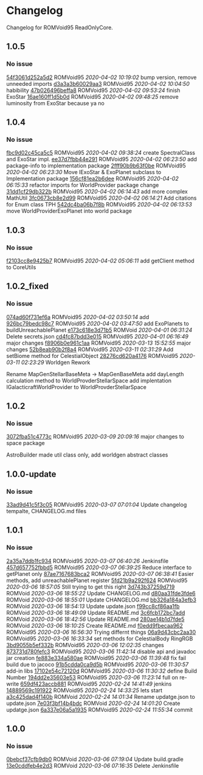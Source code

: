 # Changelog

Changelog for ROMVoid95 ReadOnlyCore.

## 1.0.5
### No issue
[54f3061d252a5d2](https://github.com/ROMVoid95/ReadOnlyCore/commit/54f3061d252a5d2) ROMVoid95 *2020-04-02 10:19:02*
bump version, remove unneeded imports
[d3a3a3b60029aa3](https://github.com/ROMVoid95/ReadOnlyCore/commit/d3a3a3b60029aa3) ROMVoid95 *2020-04-02 10:04:50*
habibility
[47b026496beffa8](https://github.com/ROMVoid95/ReadOnlyCore/commit/47b026496beffa8) ROMVoid95 *2020-04-02 09:53:24*
finish ExoStar
[16ae160ff1d5b0d](https://github.com/ROMVoid95/ReadOnlyCore/commit/16ae160ff1d5b0d) ROMVoid95 *2020-04-02 09:48:25*
remove luminosity from ExoStar because ya no
## 1.0.4
### No issue
[fbc9d02c45ca5c5](https://github.com/ROMVoid95/ReadOnlyCore/commit/fbc9d02c45ca5c5) ROMVoid95 *2020-04-02 09:38:24*
create SpectralClass and ExoStar impl.
[ee37d7fbb44e291](https://github.com/ROMVoid95/ReadOnlyCore/commit/ee37d7fbb44e291) ROMVoid95 *2020-04-02 06:23:50*
add package-info to implementation package
[2fff90b9b63f0be](https://github.com/ROMVoid95/ReadOnlyCore/commit/2fff90b9b63f0be) ROMVoid95 *2020-04-02 06:23:30*
Move IExoStar & ExoPlanet subclass to Implementation package
[156cf81ea2b6dee](https://github.com/ROMVoid95/ReadOnlyCore/commit/156cf81ea2b6dee) ROMVoid95 *2020-04-02 06:15:33*
refactor imports for WorldProvider package change
[31dd1cf29db322b](https://github.com/ROMVoid95/ReadOnlyCore/commit/31dd1cf29db322b) ROMVoid95 *2020-04-02 06:14:43*
add more complex MathUtil
[3fc0673cb8e2d99](https://github.com/ROMVoid95/ReadOnlyCore/commit/3fc0673cb8e2d99) ROMVoid95 *2020-04-02 06:14:21*
Add citations for Enum class TPH
[542dc4ba06b7f8b](https://github.com/ROMVoid95/ReadOnlyCore/commit/542dc4ba06b7f8b) ROMVoid95 *2020-04-02 06:13:53*
move WorldProviderExoPlanet into world package
## 1.0.3
### No issue
[f2103cc8e9425b7](https://github.com/ROMVoid95/ReadOnlyCore/commit/f2103cc8e9425b7) ROMVoid95 *2020-04-02 05:06:11*
add getClient method to CoreUtils
## 1.0.2_fixed
### No issue
[074ad60f731ef6a](https://github.com/ROMVoid95/ReadOnlyCore/commit/074ad60f731ef6a) ROMVoid95 *2020-04-02 03:50:14*
add
[926bc79bedc98c7](https://github.com/ROMVoid95/ReadOnlyCore/commit/926bc79bedc98c7) ROMVoid95 *2020-04-02 03:47:50*
add ExoPlanets to buildUnreachablePlanet
[e173c618e3d71b5](https://github.com/ROMVoid95/ReadOnlyCore/commit/e173c618e3d71b5) ROMVoid *2020-04-01 06:31:24*
Delete secrets.json
[cd4fc87bdd3e015](https://github.com/ROMVoid95/ReadOnlyCore/commit/cd4fc87bdd3e015) ROMVoid95 *2020-04-01 06:16:49*
major changes
[f8906b0e961c1aa](https://github.com/ROMVoid95/ReadOnlyCore/commit/f8906b0e961c1aa) ROMVoid95 *2020-03-13 15:52:55*
major changes
[52b8eab90b2f8a4](https://github.com/ROMVoid95/ReadOnlyCore/commit/52b8eab90b2f8a4) ROMVoid95 *2020-03-11 02:31:29*
Add setBiome method for CelestialObject
[28276cd620a4176](https://github.com/ROMVoid95/ReadOnlyCore/commit/28276cd620a4176) ROMVoid95 *2020-03-11 02:23:29*
Worldgen Rework

Rename MapGenStellarBaseMeta -> MapGenBaseMeta
add dayLength calculation method to WorldProvderStellarSpace
add implentation IGalacticraftWorldProvider to WorldProvderStellarSpace
## 1.0.2
### No issue
[3072fba51c4773c](https://github.com/ROMVoid95/ReadOnlyCore/commit/3072fba51c4773c) ROMVoid95 *2020-03-09 20:09:16*
major changes to space package

AstroBuilder made util class only, add worldgen abstract classes
## 1.0.0-update
### No issue
[33ad9d41c5f3c05](https://github.com/ROMVoid95/ReadOnlyCore/commit/33ad9d41c5f3c05) ROMVoid95 *2020-03-07 07:01:04*
Update changelog tempalte, CHANGELOG.md files
## 1.0.1
### No issue
[2a35a7ddb1fc934](https://github.com/ROMVoid95/ReadOnlyCore/commit/2a35a7ddb1fc934) ROMVoid95 *2020-03-07 06:40:26*
Jenkinsfile
[457d657752fbbd5](https://github.com/ROMVoid95/ReadOnlyCore/commit/457d657752fbbd5) ROMVoid95 *2020-03-07 06:39:25*
Reduce interface to getPlanet only
[87ae7167683bca2](https://github.com/ROMVoid95/ReadOnlyCore/commit/87ae7167683bca2) ROMVoid95 *2020-03-07 06:38:41*
Easier methods, add unreachablePlanet register
[5fd21b9a292f624](https://github.com/ROMVoid95/ReadOnlyCore/commit/5fd21b9a292f624) ROMVoid95 *2020-03-06 18:57:05*
Still trying to get this right
[3d743b37259d719](https://github.com/ROMVoid95/ReadOnlyCore/commit/3d743b37259d719) ROMVoid *2020-03-06 18:55:22*
Update CHANGELOG.md
[d80aa31fde3fde6](https://github.com/ROMVoid95/ReadOnlyCore/commit/d80aa31fde3fde6) ROMVoid *2020-03-06 18:55:01*
Update CHANGELOG.md
[bb326a184a3efb3](https://github.com/ROMVoid95/ReadOnlyCore/commit/bb326a184a3efb3) ROMVoid *2020-03-06 18:54:13*
Update update.json
[f99cc8cf86aa1fb](https://github.com/ROMVoid95/ReadOnlyCore/commit/f99cc8cf86aa1fb) ROMVoid *2020-03-06 18:49:09*
Update README.md
[3c6fcb172bc7add](https://github.com/ROMVoid95/ReadOnlyCore/commit/3c6fcb172bc7add) ROMVoid *2020-03-06 18:42:56*
Update README.md
[280ae14b1d7fde5](https://github.com/ROMVoid95/ReadOnlyCore/commit/280ae14b1d7fde5) ROMVoid *2020-03-06 18:10:25*
Create README.md
[f0edd9fbecaa962](https://github.com/ROMVoid95/ReadOnlyCore/commit/f0edd9fbecaa962) ROMVoid95 *2020-03-06 16:56:30*
Trying differnt things
[06a9d43cbc2aa30](https://github.com/ROMVoid95/ReadOnlyCore/commit/06a9d43cbc2aa30) ROMVoid95 *2020-03-06 16:33:34*
set methods for CelestialBody RingRGB
[3bd9055b5ef332b](https://github.com/ROMVoid95/ReadOnlyCore/commit/3bd9055b5ef332b) ROMVoid95 *2020-03-06 12:02:35*
changes
[873731d780fefc3](https://github.com/ROMVoid95/ReadOnlyCore/commit/873731d780fefc3) ROMVoid95 *2020-03-06 11:42:14*
disable api and javadoc jar creation
[fe883e334a580ae](https://github.com/ROMVoid95/ReadOnlyCore/commit/fe883e334a580ae) ROMVoid95 *2020-03-06 11:39:48*
fix fail build due to jacoco
[91b5cdda0ca9d5b](https://github.com/ROMVoid95/ReadOnlyCore/commit/91b5cdda0ca9d5b) ROMVoid95 *2020-03-06 11:30:57*
add-in libs
[17102e54c72120d](https://github.com/ROMVoid95/ReadOnlyCore/commit/17102e54c72120d) ROMVoid95 *2020-03-06 11:30:32*
define Build Number
[194dd2e35603e53](https://github.com/ROMVoid95/ReadOnlyCore/commit/194dd2e35603e53) ROMVoid95 *2020-03-06 11:23:14*
full on re-write
[659df423accb881](https://github.com/ROMVoid95/ReadOnlyCore/commit/659df423accb881) ROMVoid95 *2020-02-24 14:41:49*
jenkins
[14889569c191922](https://github.com/ROMVoid95/ReadOnlyCore/commit/14889569c191922) ROMVoid95 *2020-02-24 14:33:25*
lets start
[a3c425dad4f140b](https://github.com/ROMVoid95/ReadOnlyCore/commit/a3c425dad4f140b) ROMVoid *2020-02-24 14:01:34*
Rename updatge.json to update.json
[7e03f3bf14b4bdc](https://github.com/ROMVoid95/ReadOnlyCore/commit/7e03f3bf14b4bdc) ROMVoid *2020-02-24 14:01:20*
Create updatge.json
[6a337e06a5a1935](https://github.com/ROMVoid95/ReadOnlyCore/commit/6a337e06a5a1935) ROMVoid95 *2020-02-24 11:55:34*
commit
## 1.0.0
### No issue
[0bebcf37cfb9db0](https://github.com/ROMVoid95/ReadOnlyCore/commit/0bebcf37cfb9db0) ROMVoid *2020-03-06 07:19:04*
Update build.gradle
[13e0cddfeb4e2d3](https://github.com/ROMVoid95/ReadOnlyCore/commit/13e0cddfeb4e2d3) ROMVoid *2020-03-06 07:16:35*
Delete Jenkinsfile
